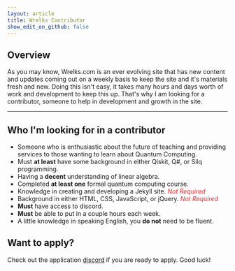 ```yaml
---
layout: article
title: Wrelks Contributor 
show_edit_on_github: false
---
```



## Overview

As you may know, Wrelks.com is an ever evolving site that has new content and updates coming out on a weekly basis to keep the site and it's materials fresh and new. Doing this isn't easy, it takes many hours and days worth of work and development to keep this up. That's why I am looking for a contributor, someone to help in development and growth in the site. 

***

## Who I'm looking for in a contributor 

- Someone who is enthusiastic about the future of teaching and providing services to those wanting to learn about Quantum Computing.
- Must **at least** have some background in either Qiskit, Q#, or Silq programming.
- Having a **decent** understanding of linear algebra.
- Completed **at least one** formal quantum computing course.
- Knowledge in creating and developing a Jekyll site. <red><i>Not Required</i></red>
- Background in either HTML, CSS, JavaScript, or jQuery. <red><i>Not Required</i></red>
- **Must** have access to discord.
- **Must** be able to put in a couple hours each week.
- A little knowledge in speaking English, you **do not** need to be fluent.

## Want to apply?

Check out the application <a href="https://discord.gg/VpQ586u">discord</a> if you are ready to apply.
Good luck!

<style>
green {
    color: #52c41a;
}
orange {
    color: #fa8c16;
}
red {
    color: #f5222d;
}
</style>